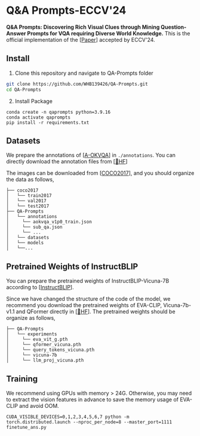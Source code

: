 # Q&A Prompts-ECCV'24

**Q&A Prompts: Discovering Rich Visual Clues through Mining Question-Answer Prompts for VQA requiring Diverse World Knowledge.** This is the official implementation of the [[Paper](https://arxiv.org/abs/2401.10712)] accepted by ECCV'24.

## Install

1. Clone this repository and navigate to QA-Prompts folder
```bash
git clone https://github.com/WHB139426/QA-Prompts.git
cd QA-Prompts
```

2. Install Package
```Shell
conda create -n qaprompts python=3.9.16
conda activate qaprompts
pip install -r requirements.txt
```

## Datasets

We prepare the annotations of [[A-OKVQA](https://allenai.org/project/a-okvqa/home)] in `./annotations`. You can directly download the annotation files from [[🤗HF](https://huggingface.co/WHB139426/QAprompts/tree/main)]

The images can be downloaded from [[COCO2017](https://cocodataset.org/#download)], and you should organize the data as follows,

```
├── coco2017
│   └── train2017
│   └── val2017
│   └── test2017
├── QA-Prompts
│   └── annotations
│     └── aokvqa_v1p0_train.json
│     └── sub_qa.json
│     └── ...
│   └── datasets
│   └── models
│   └──...
```

## Pretrained Weights of InstructBLIP

You can prepare the pretrained weights of InstructBLIP-Vicuna-7B according to [[InstructBLIP](https://github.com/salesforce/LAVIS/tree/main/projects/instructblip)].

Since we have changed the structure of the code of the model, we recommend you download the pretrained weights of EVA-CLIP, Vicuna-7b-v1.1 and QFormer directly in [[🤗HF](https://huggingface.co/WHB139426/QAprompts/tree/main)]. The pretrained weights should be organize as follows,

```
├── QA-Prompts
│   └── experiments
│     └── eva_vit_g.pth
│     └── qformer_vicuna.pth
│     └── query_tokens_vicuna.pth
│     └── vicuna-7b
│     └── llm_proj_vicuna.pth
```

## Training

We recommend using GPUs with memory > 24G. Otherwise, you may need to extract the vision features in advance to save the memory usage of EVA-CLIP and avoid OOM.

```Shell
CUDA_VISIBLE_DEVICES=0,1,2,3,4,5,6,7 python -m torch.distributed.launch --nproc_per_node=8 --master_port=1111 finetune_ans.py
```

